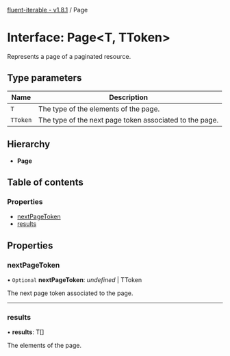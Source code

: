 [fluent-iterable - v1.8.1](../README.md) / Page

# Interface: Page<T, TToken\>

Represents a page of a paginated resource.

## Type parameters

Name | Description |
------ | ------ |
`T` | The type of the elements of the page.   |
`TToken` | The type of the next page token associated to the page.    |

## Hierarchy

* **Page**

## Table of contents

### Properties

- [nextPageToken](page.md#nextpagetoken)
- [results](page.md#results)

## Properties

### nextPageToken

• `Optional` **nextPageToken**: *undefined* \| TToken

The next page token associated to the page.

___

### results

• **results**: T[]

The elements of the page.
